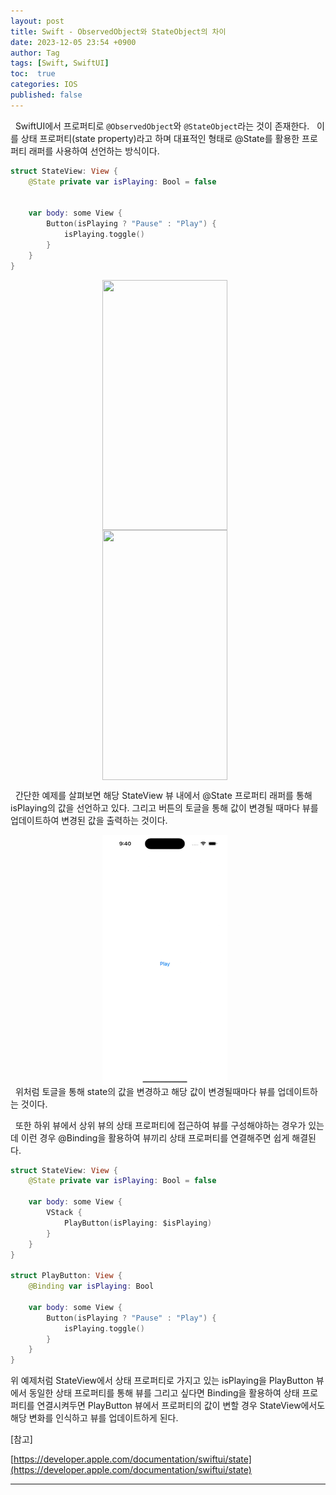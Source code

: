 ```yaml
---
layout: post
title: Swift - ObservedObject와 StateObject의 차이
date: 2023-12-05 23:54 +0900
author: Tag
tags: [Swift, SwiftUI]
toc:  true
categories: IOS
published: false
---
```

&nbsp; SwiftUI에서 프로퍼티로 `@ObservedObject`와 `@StateObject`라는 것이 존재한다. 
&nbsp; 이를 상태 프로퍼티(state property)라고 하며 대표적인 형태로 @State를 활용한 프로퍼티 래퍼를 사용하여 선언하는 방식이다.

```swift
struct StateView: View {
    @State private var isPlaying: Bool = false


    var body: some View {
        Button(isPlaying ? "Pause" : "Play") {
            isPlaying.toggle()
        }
    }
}
```
<div style="display: flex; justify-content: center; align-items: center;">
  <img src="https://drive.google.com/uc?export=view&id=1NsNrPBvRX1w2aKvGro6kCLSgH25kgQcU" width="200" height="400" style="margin-right: 10px;">
</div>

<div style="display: flex; justify-content: center; align-items: center;">
  <img src="https://drive.google.com/uc?export=view&id=1i-OcpcQXDVcSzpDutdnyxcOdCJzbzhvj" width="200" height="400" style="margin-right: 10px;">
</div>

&nbsp; 간단한 예제를 살펴보면 해당 StateView 뷰 내에서 @State 프로퍼티 래퍼를 통해 isPlaying의 값을 선언하고 있다. 그리고 버튼의 토글을 통해 값이 변경될 때마다 뷰를 업데이트하여 변경된 값을 출력하는 것이다.
<div style="display: flex; justify-content: center; align-items: center;">
<img src="/assets/PostImage/StateProperty.gif" width="200" height="400" style="margin-right: 10px;">
</div>
&nbsp; 위처럼 토글을 통해 state의 값을 변경하고 해당 값이 변경될때마다 뷰를 업데이트하는 것이다.
</p>
&nbsp; 또한 하위 뷰에서 상위 뷰의 상태 프로퍼티에 접근하여 뷰를 구성해야하는 경우가 있는데 이런 경우 @Binding을 활용하여 뷰끼리 상태 프로퍼티를 연결해주면 쉽게 해결된다.

```swift
struct StateView: View {
    @State private var isPlaying: Bool = false
    
    var body: some View {
        VStack {
            PlayButton(isPlaying: $isPlaying)
        }
    }
}

struct PlayButton: View {
    @Binding var isPlaying: Bool
    
    var body: some View {
        Button(isPlaying ? "Pause" : "Play") {
            isPlaying.toggle()
        }
    }
}
```

위 예제처럼 StateView에서 상태 프로퍼티로 가지고 있는 isPlaying을 PlayButton 뷰에서 동일한 상태 프로퍼티를 통해 뷰를 그리고 싶다면 Binding을 활용하여 상태 프로퍼티를 연결시켜두면 PlayButton 뷰에서 프로퍼티의 값이 변할 경우 StateView에서도 해당 변화를 인식하고 뷰를 업데이트하게 된다.


[참고]

[https://developer.apple.com/documentation/swiftui/state](https://developer.apple.com/documentation/swiftui/state)

-----
